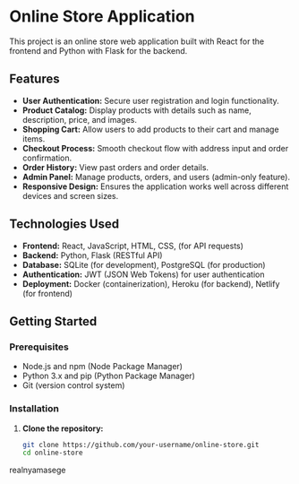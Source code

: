 # Online Store Application

This project is an online store web application built with React for the frontend and Python with Flask for the backend.

## Features

- **User Authentication:** Secure user registration and login functionality.
- **Product Catalog:** Display products with details such as name, description, price, and images.
- **Shopping Cart:** Allow users to add products to their cart and manage items.
- **Checkout Process:** Smooth checkout flow with address input and order confirmation.
- **Order History:** View past orders and order details.
- **Admin Panel:** Manage products, orders, and users (admin-only feature).
- **Responsive Design:** Ensures the application works well across different devices and screen sizes.

## Technologies Used

- **Frontend:** React, JavaScript, HTML, CSS, (for API requests)
- **Backend:** Python, Flask (RESTful API)
- **Database:** SQLite (for development), PostgreSQL (for production)
- **Authentication:** JWT (JSON Web Tokens) for user authentication
- **Deployment:** Docker (containerization), Heroku (for backend), Netlify (for frontend)

## Getting Started

### Prerequisites

- Node.js and npm (Node Package Manager)
- Python 3.x and pip (Python Package Manager)
- Git (version control system)

### Installation

1. **Clone the repository:**

   ```bash
   git clone https://github.com/your-username/online-store.git
   cd online-store
realnyamasege
